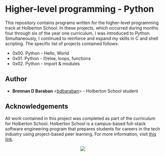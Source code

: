 # Higher-level programming - Python

This repository contains programs written for the higher-level programming track at Holberton School. In these projects, which occurred during months four through six of the year one curriculum, I was introduced to Python. Simultaneously, I continued to reinforce and expand my skills in C and shell scripting. The specific list of projects contained follows:

* 0x00. Python - Hello, World
* 0x01. Python - if/else, loops, functions
* 0x02. Python - import & modules

## Author
* **Brennan D Baraban** <[bdbaraban](https://github.com/bdbaraban)> - Holberton School student

## Acknowledgements
All work contained in this project was completed as part of the curriculum for Holberton School. Holberton School is a campus-based full-stack software engineering program that prepares students for careers in the tech industry using project-based peer learning. For more information, visit [this link](https://www.holbertonschool.com/).

<p align="center">
  <img src="http://www.holbertonschool.com/holberton-logo.png">
</p>
